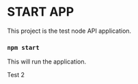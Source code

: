 # START APP
This project is the test node API application.

### `npm start`

This will run the application.

Test 2